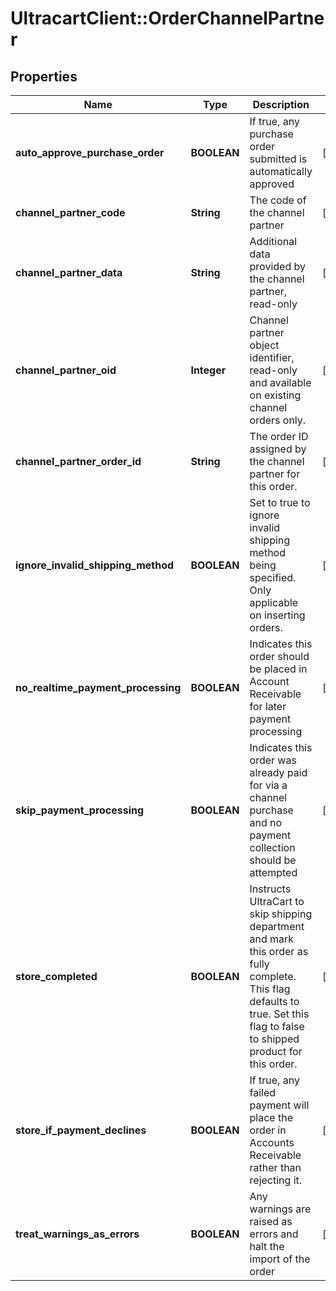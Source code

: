 # UltracartClient::OrderChannelPartner

## Properties
Name | Type | Description | Notes
------------ | ------------- | ------------- | -------------
**auto_approve_purchase_order** | **BOOLEAN** | If true, any purchase order submitted is automatically approved | [optional] 
**channel_partner_code** | **String** | The code of the channel partner | [optional] 
**channel_partner_data** | **String** | Additional data provided by the channel partner, read-only | [optional] 
**channel_partner_oid** | **Integer** | Channel partner object identifier, read-only and available on existing channel orders only. | [optional] 
**channel_partner_order_id** | **String** | The order ID assigned by the channel partner for this order. | [optional] 
**ignore_invalid_shipping_method** | **BOOLEAN** | Set to true to ignore invalid shipping method being specified.  Only applicable on inserting orders. | [optional] 
**no_realtime_payment_processing** | **BOOLEAN** | Indicates this order should be placed in Account Receivable for later payment processing | [optional] 
**skip_payment_processing** | **BOOLEAN** | Indicates this order was already paid for via a channel purchase and no payment collection should be attempted | [optional] 
**store_completed** | **BOOLEAN** | Instructs UltraCart to skip shipping department and mark this order as fully complete.  This flag defaults to true.  Set this flag to false to shipped product for this order. | [optional] 
**store_if_payment_declines** | **BOOLEAN** | If true, any failed payment will place the order in Accounts Receivable rather than rejecting it. | [optional] 
**treat_warnings_as_errors** | **BOOLEAN** | Any warnings are raised as errors and halt the import of the order | [optional] 


